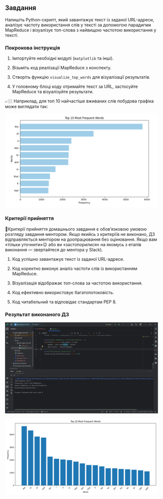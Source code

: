 ## Завдання

Напишіть Python-скрипт, який завантажує текст із заданої URL-адреси, аналізує
частоту використання слів у тексті за допомогою парадигми MapReduce і візуалізує
топ-слова з найвищою частотою використання у тексті.

### Покрокова інструкція

1. Імпортуйте необхідні модулі (`matplotlib` та інші).

2. Візьміть код реалізації MapReduce з конспекту.

3. Створіть функцію `visualize_top_words` для візуалізації результатів.

4. У головному блоці коду отримайте текст за URL, застосуйте MapReduce та
   візуалізуйте результати.

👉🏼 Наприклад, для топ 10 найчастіше вживаних слів побудова графіка може
виглядати так:

![Results](./assets/img.png)

### Критерії прийняття

📌Критерії прийняття домашнього завдання є обов’язковою умовою розгляду завдання
ментором. Якщо якийсь з критеріїв не виконано, ДЗ відправляється ментором на
доопрацювання без оцінювання. Якщо вам «тільки уточнити»😉 або ви
«застопорилися» на якомусь з етапів виконання — звертайтеся до ментора у Slack).

1. Код успішно завантажує текст із заданої URL-адреси.

2. Код коректно виконує аналіз частоти слів із використанням MapReduce.

3. Візуалізація відображає топ-слова за частотою використання.

4. Код ефективно використовує багатопотоковість.

5. Код читабельний та відповідає стандартам PEP 8.

### Результат виконаного ДЗ

![Results](./assets/img_1.png)

![Results](./assets/img_2.png)
